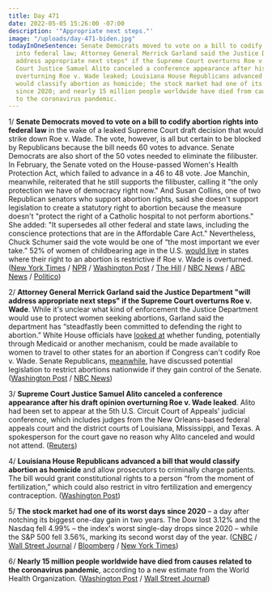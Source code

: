 ```yaml
---
title: Day 471
date: 2022-05-05 15:26:00 -07:00
description: '"Appropriate next steps."'
image: "/uploads/day-471-biden.jpg"
todayInOneSentence: Senate Democrats moved to vote on a bill to codify abortion rights
  into federal law; Attorney General Merrick Garland said the Justice Department "will
  address appropriate next steps" if the Supreme Court overturns Roe v. Wade; Supreme
  Court Justice Samuel Alito canceled a conference appearance after his draft opinion
  overturning Roe v. Wade leaked; Louisiana House Republicans advanced a bill that
  would classify abortion as homicide; the stock market had one of its worst days
  since 2020; and nearly 15 million people worldwide have died from causes related
  to the coronavirus pandemic.
---
```


1/ **Senate Democrats moved to vote on a bill to codify abortion rights into federal law** in the wake of a leaked Supreme Court draft decision that would strike down Roe v. Wade. The vote, however, is all but certain to be blocked by Republicans because the bill needs 60 votes to advance. Senate Democrats are also short of the 50 votes needed to eliminate the filibuster. In February, the Senate voted on the House-passed Women's Health Protection Act, which failed to advance in a 46 to 48 vote. Joe Manchin, meanwhile, reiterated that he still supports the filibuster, calling it "the only protection we have of democracy right now." And Susan Collins, one of two Republican senators who support abortion rights, said she doesn't support legislation to create a statutory right to abortion because the measure doesn't "protect the right of a Catholic hospital to not perform abortions." She added: "It supersedes all other federal and state laws, including the conscience protections that are in the Affordable Care Act." Nevertheless, Chuck Schumer said the vote would be one of “the most important we ever take.” 52% of women of childbearing age in the U.S. [would live](https://www.washingtonpost.com/nation/2022/05/04/abortion-numbers-us-roe-opinion/) in states where their right to an abortion is restrictive if Roe v. Wade is overturned. ([New York Times](https://www.nytimes.com/2022/05/05/us/politics/democrats-codify-roe.html) / [NPR](https://www.npr.org/2022/05/05/1096636861/democrats-votes-abortion-rights) / [Washington Post](https://www.washingtonpost.com/politics/2022/05/05/sen-collins-voices-opposition-legislation-that-would-create-statutory-right-abortion/) / [The Hill](https://thehill.com/news/senate/3478492-democrats-to-force-vote-next-week-on-roe-v-wade-decision/) / [NBC News](https://www.nbcnews.com/politics/congress/democrats-are-pushing-codify-roe-leaked-opinion-dont-votes-rcna27082) / [ABC News](https://www.cbsnews.com/news/senate-abortion-bill-roe-v-wade-vote-schumer/) / [Politico](https://www.politico.com/minutes/congress/05-5-2022/old-crow-medicine-show/))

2/ **Attorney General Merrick Garland said the Justice Department "will address appropriate next steps" if the Supreme Court overturns Roe v. Wade**. While it's unclear what kind of enforcement the Justice Department would use to protect women seeking abortions, Garland said the department has “steadfastly been committed to defending the right to abortion.” White House officials have [looked at](https://www.washingtonpost.com/politics/2022/05/04/white-house-abortion-executive-actions/) whether funding, potentially through Medicaid or another mechanism, could be made available to women to travel to other states for an abortion if
Congress can't codify Roe v. Wade. Senate Republicans, [meanwhile](https://www.nbcnews.com/politics/congress/roe-likely-fall-senate-republicans-weigh-nationwide-abortion-restricti-rcna27491), have discussed potential legislation to restrict abortions nationwide if they gain control of the Senate. ([Washington Post](https://www.washingtonpost.com/politics/2022/05/05/abortion-contrasts-democrats-republicans/#link-752ZKCMNN5H4DJPTVUHC4RKOVY) / [NBC News](https://www.nbcnews.com/news/us-news/live-blog/roe-v-wade-live-updates-protests-rage-leaked-abortion-ruling-rcna27427))

3/ **Supreme Court Justice Samuel Alito canceled a conference appearance after his draft opinion overturning Roe v. Wade leaked**. Alito had been set to appear at the 5th U.S. Circuit Court of Appeals' judicial conference, which includes judges from the New Orleans-based federal appeals court and the district courts of Louisiana, Mississippi, and Texas. A spokesperson for the court gave no reason why Alito canceled and would not attend. ([Reuters](https://www.reuters.com/legal/government/us-supreme-courts-alito-cancels-conference-appearance-after-abortion-ruling-leak-2022-05-04/))

4/ **Louisiana House Republicans advanced a bill that would classify abortion as homicide** and allow prosecutors to criminally charge patients. The bill would grant constitutional rights to a person “from the moment of fertilization,” which could also restrict in vitro fertilization and emergency contraception. ([Washington Post](https://www.washingtonpost.com/politics/2022/05/05/louisiana-republicans-advance-bill-that-would-charge-abortion-homicide/))

5/ **The stock market had one of its worst days since 2020** – a day after notching its biggest one-day gain in two years. The Dow lost 3.12% and the Nasdaq fell 4.99% – the index's worst single-day drops since 2020 – while the S&P 500 fell 3.56%, marking its second worst day of the year. ([CNBC](https://www.cnbc.com/2022/05/04/stock-market-futures-open-to-close-news.html) / [Wall Street Journal](https://www.wsj.com/articles/global-stocks-markets-dow-update-05-05-2022-11651736061) / [Bloomberg](https://www.bloomberg.com/news/articles/2022-05-04/stocks-bonds-jump-as-powell-quells-mega-hike-fear-markets-wrap?sref=MIBMEEoj) / [New York Times](https://www.nytimes.com/live/2022/05/05/business/economy-news-inflation-russia))

6/ **Nearly 15 million people worldwide have died from causes related to the coronavirus pandemic**, according to a new estimate from the World Health Organization. ([Washington Post](https://www.washingtonpost.com/health/2022/05/05/covid-excess-global-deaths-nearly-15-million/) / [Wall Street Journal](https://www.wsj.com/articles/who-says-15-million-have-died-from-covid-19-pandemic-11651755496?mod=hp_lead_pos10))